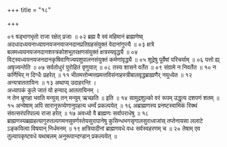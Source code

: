 +++
title = "१८"

+++

०१  षड्भागभृतो राजा रक्षेत् प्रजाः ॥
०२  ब्रह्म वै स्वं महिमानं ब्राह्मणेष्व् अदधादध्ययनाध्यापनयजनयाजनदानप्रतिग्रहसंयुक्तं वेदानांगुप्त्यै ॥
०३  क्षत्रे बलमध्ययनयजनदानशस्त्रकोशभूतरक्षणसंयुक्तं क्षत्रस्यवृद्ध्यै ॥
०४  विट्स्वध्ययनयजनदानकृषिवाणिज्यपशुपालनसंयुक्तं कर्मणांवृद्ध्यै ॥
०५  शूद्रेषु पूर्वेषां परिचर्याम् ॥
०६  पत्तो ह्य् अषृज्यन्तेति ॥
०७  सर्वतोधुरं पुरोहितं वृणुयात् ॥
०८  तस्य शासने वर्तेत ॥
०९  संग्रामे न निवर्तेत ॥
१०  न कर्णिभिर् न दिग्धैः प्रहरेत् ॥
११  भीतमत्तोन्मत्तप्रमत्तविसंनाहस्त्रीबालवृद्धब्राह्मणैर् नयुध्येत ॥
१२  अन्यत्राततायिनः ॥
१३  अथाप्य् उदाहरन्ति ।  <br>अध्यापकं कुले जातं यो हन्याद् आततायिनम् ।  <br>न तेन भ्रूणहा भवति मन्युस् तन् मन्युम् ऋच्छति ॥ इति ॥
१४  सामुद्रशुल्को वरं रूपम् उद्धृत्य दशपणं शतम् ॥
१५  अन्येषाम् अपि सारानुरूप्येणानुपहत्य धर्म्यं प्रकल्पयेत् ॥
१६  अब्राह्मणस्य प्रनष्टस्वामिकं रिक्थं संवत्सरंपरिपाल्य राजा हरेत् ॥
१७  अवध्यो वै ब्राह्मणः सर्वापराधेषु ॥
१८  ब्राह्मणस्यब्रह्महत्यागुरुतल्पगमनसुवर्णस्तेयसुरापानेषु कुसिन्धभगसृगालसुराध्वजांस् तप्तेनायसा ललाटे ऽङ्कयित्वा विषयान् निर्धमनम् ॥
१९  क्षत्रियादीनां ब्राह्मणवधे वधः सर्वस्वहरणम् च ॥
२०  तेषाम् एव तुल्यापकृष्टवधे यथाबलम् अनुरूपान्दण्डान् प्रकल्पयेत् ॥

